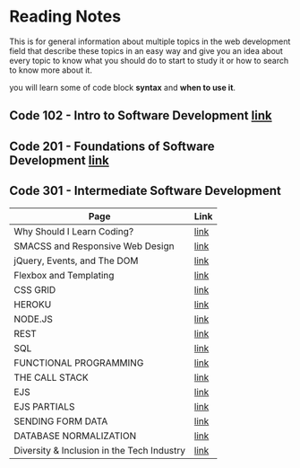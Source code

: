 # Reading Notes

This is for general information about multiple topics in the web development field that describe these topics in an easy way and give you an idea about every topic to know what you should do to start to study it or how to search to know more about it.

you will learn some of code block **syntax** and **when to use it**.

## Code 102 - Intro to Software Development [link](https://mohammed-khamees.github.io/reading-notes/)

## Code 201 - Foundations of Software Development [link](https://mohammed-khamees.github.io/reading-notes201/)

## Code 301 - Intermediate Software Development

| Page                                       | Link                                                                                  |
| ------------------------------------------ | ------------------------------------------------------------------------------------- |
| Why Should I Learn Coding?                 | [link](https://www.bitdegree.org/tutorials/what-is-coding/#why-should-i-learn-coding) |
| SMACSS and Responsive Web Design           | [link](https://mohammed-khamees.github.io/reading-notes301/SMACSS)                    |
| jQuery, Events, and The DOM                | [link](https://mohammed-khamees.github.io/reading-notes301/jQueryEvents)              |
| Flexbox and Templating                     | [link](https://mohammed-khamees.github.io/reading-notes301/flexbox)                   |
| CSS GRID                                   | [link](https://mohammed-khamees.github.io/reading-notes301/cssGrid)                   |
| HEROKU                                     | [link](https://mohammed-khamees.github.io/reading-notes301/HEROKU)                    |
| NODE.JS                                    | [link](https://mohammed-khamees.github.io/reading-notes301/NODE)                      |
| REST                                       | [link](https://mohammed-khamees.github.io/reading-notes301/REST)                      |
| SQL                                        | [link](https://mohammed-khamees.github.io/reading-notes301/SQL)                       |
| FUNCTIONAL PROGRAMMING                     | [link](https://mohammed-khamees.github.io/reading-notes301/FUNCTIONAL)                |
| THE CALL STACK                             | [link](https://mohammed-khamees.github.io/reading-notes301/THECALLSTACK)              |
| EJS                                        | [link](https://mohammed-khamees.github.io/reading-notes301/EJS)                       |
| EJS PARTIALS                               | [link](https://mohammed-khamees.github.io/reading-notes301/EJSPARTIALS)               |
| SENDING FORM DATA                          | [link](https://mohammed-khamees.github.io/reading-notes301/SENDINGFORMDATA)           |
| DATABASE NORMALIZATION                     | [link](https://mohammed-khamees.github.io/reading-notes301/DATABASENORMALIZATION)     |
| Diversity & Inclusion in the Tech Industry | [link](https://mohammed-khamees.github.io/reading-notes301/TechIndustry)              |

